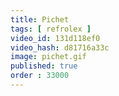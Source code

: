 ```yaml
---
title: Pichet
tags: [ refrolex ]
video_id: 131d118ef0
video_hash: d81716a33c
image: pichet.gif
published: true
order : 33000
---
```

